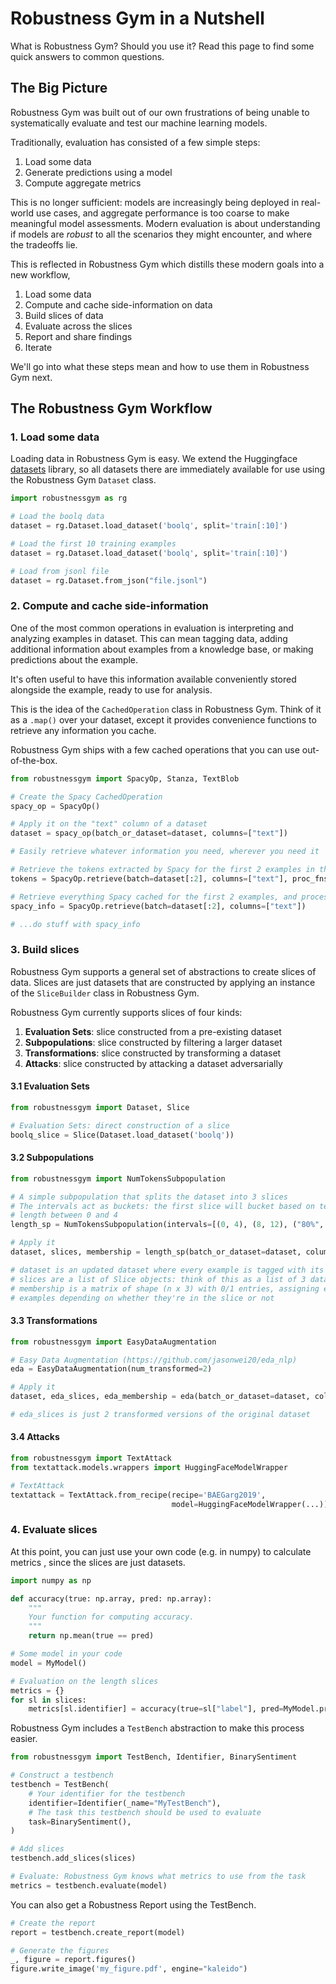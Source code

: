 Robustness Gym in a Nutshell
================================

What is Robustness Gym? Should you use it? Read this page to find some quick answers
 to common questions.


The Big Picture
--------------------

Robustness Gym was built out of our own frustrations of being unable to systematically
 evaluate and test our machine learning models. 
 
 Traditionally, evaluation has consisted of a few simple steps:
  1. Load some data
  2. Generate predictions using a model
  3. Compute aggregate metrics
  
 This is no longer sufficient: models are increasingly being deployed in real-world use 
 cases, and aggregate performance is too coarse to make meaningful model assessments. 
 Modern evaluation is about understanding if models are _robust_ to all the
  scenarios they might encounter, and where the tradeoffs lie.
 
 This is reflected in Robustness Gym which distills these modern goals
  into a new workflow,
 1. Load some data
 2. Compute and cache side-information on data 
 3. Build slices of data
 4. Evaluate across the slices
 5. Report and share findings
 6. Iterate

We'll go into what these steps mean and how to use them in Robustness Gym next.

The Robustness Gym Workflow
----------------------------

### 1. Load some data
Loading data in Robustness Gym is easy. We extend the Huggingface 
[datasets](https://github.com/huggingface/datasets) library, 
so all datasets there are immediately available for use using the Robustness Gym
 `Dataset` class.

```python
import robustnessgym as rg 

# Load the boolq data
dataset = rg.Dataset.load_dataset('boolq', split='train[:10]')

# Load the first 10 training examples
dataset = rg.Dataset.load_dataset('boolq', split='train[:10]')

# Load from jsonl file
dataset = rg.Dataset.from_json("file.jsonl")
```

### 2. Compute and cache side-information

One of the most common operations in evaluation is interpreting and analyzing
 examples in dataset. 
This can mean tagging data, adding additional information about examples from a
 knowledge base, or making predictions about the example.
 
 It's often useful to have this information available conveniently stored alongside
  the example, ready to use for analysis.
  
  This is the idea of the `CachedOperation` class in Robustness Gym. Think of it as a
   `.map()` over your dataset, except it provides convenience functions to retrieve
    any information you cache.
    
Robustness Gym ships with a few cached operations that you can use out-of-the-box.

```python
from robustnessgym import SpacyOp, Stanza, TextBlob

# Create the Spacy CachedOperation
spacy_op = SpacyOp()

# Apply it on the "text" column of a dataset
dataset = spacy_op(batch_or_dataset=dataset, columns=["text"])

# Easily retrieve whatever information you need, wherever you need it

# Retrieve the tokens extracted by Spacy for the first 2 examples in the dataset
tokens = SpacyOp.retrieve(batch=dataset[:2], columns=["text"], proc_fns=SpacyOp.tokens)

# Retrieve everything Spacy cached for the first 2 examples, and process it yourself
spacy_info = SpacyOp.retrieve(batch=dataset[:2], columns=["text"])

# ...do stuff with spacy_info
```

### 3. Build slices
Robustness Gym supports a general set of
abstractions to create slices of data. Slices are just
datasets that are constructed by applying an instance of the `SliceBuilder` class
in Robustness Gym.
   
Robustness Gym currently supports slices of four kinds:
1. __Evaluation Sets__: slice constructed from a pre-existing dataset
2. __Subpopulations__: slice constructed by filtering a larger dataset
3. __Transformations__: slice constructed by transforming a dataset
4. __Attacks__: slice constructed by attacking a dataset adversarially

#### 3.1 Evaluation Sets
```python
from robustnessgym import Dataset, Slice

# Evaluation Sets: direct construction of a slice
boolq_slice = Slice(Dataset.load_dataset('boolq'))
```

#### 3.2 Subpopulations

```python
from robustnessgym import NumTokensSubpopulation

# A simple subpopulation that splits the dataset into 3 slices
# The intervals act as buckets: the first slice will bucket based on text with
# length between 0 and 4 
length_sp = NumTokensSubpopulation(intervals=[(0, 4), (8, 12), ("80%", "100%")])

# Apply it
dataset, slices, membership = length_sp(batch_or_dataset=dataset, columns=['text'])

# dataset is an updated dataset where every example is tagged with its slice
# slices are a list of Slice objects: think of this as a list of 3 datasets
# membership is a matrix of shape (n x 3) with 0/1 entries, assigning each of the n
# examples depending on whether they're in the slice or not 
```

#### 3.3 Transformations
```python
from robustnessgym import EasyDataAugmentation

# Easy Data Augmentation (https://github.com/jasonwei20/eda_nlp)
eda = EasyDataAugmentation(num_transformed=2)

# Apply it
dataset, eda_slices, eda_membership = eda(batch_or_dataset=dataset, columns=['text'])

# eda_slices is just 2 transformed versions of the original dataset
```
#### 3.4 Attacks
```python
from robustnessgym import TextAttack
from textattack.models.wrappers import HuggingFaceModelWrapper

# TextAttack
textattack = TextAttack.from_recipe(recipe='BAEGarg2019', 
                                    model=HuggingFaceModelWrapper(...))
```

### 4. Evaluate slices
At this point, you can just use your own code (e.g. in numpy) to calculate metrics
, since the slices are just datasets. 
  
```python
import numpy as np

def accuracy(true: np.array, pred: np.array):
    """
    Your function for computing accuracy.    
    """
    return np.mean(true == pred)

# Some model in your code
model = MyModel()

# Evaluation on the length slices
metrics = {}
for sl in slices:
    metrics[sl.identifier] = accuracy(true=sl["label"], pred=MyModel.predict(sl['text']))
```

Robustness Gym includes a `TestBench` abstraction to make this process easier.

```python
from robustnessgym import TestBench, Identifier, BinarySentiment

# Construct a testbench
testbench = TestBench(
    # Your identifier for the testbench
    identifier=Identifier(_name="MyTestBench"),
    # The task this testbench should be used to evaluate 
    task=BinarySentiment(),
)

# Add slices
testbench.add_slices(slices)

# Evaluate: Robustness Gym knows what metrics to use from the task
metrics = testbench.evaluate(model)
```

You can also get a Robustness Report using the TestBench.

```python
# Create the report
report = testbench.create_report(model)

# Generate the figures
_, figure = report.figures()
figure.write_image('my_figure.pdf', engine="kaleido")
```